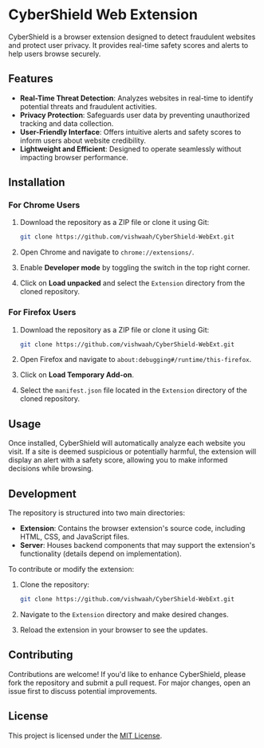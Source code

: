 # CyberShield Web Extension

CyberShield is a browser extension designed to detect fraudulent websites and protect user privacy. It provides real-time safety scores and alerts to help users browse securely.

## Features

- **Real-Time Threat Detection**: Analyzes websites in real-time to identify potential threats and fraudulent activities.
- **Privacy Protection**: Safeguards user data by preventing unauthorized tracking and data collection.
- **User-Friendly Interface**: Offers intuitive alerts and safety scores to inform users about website credibility.
- **Lightweight and Efficient**: Designed to operate seamlessly without impacting browser performance.

## Installation

### For Chrome Users

1. Download the repository as a ZIP file or clone it using Git:
   ```bash
   git clone https://github.com/vishwaah/CyberShield-WebExt.git
   ```

2. Open Chrome and navigate to `chrome://extensions/`.

3. Enable **Developer mode** by toggling the switch in the top right corner.

4. Click on **Load unpacked** and select the `Extension` directory from the cloned repository.

### For Firefox Users

1. Download the repository as a ZIP file or clone it using Git:
   ```bash
   git clone https://github.com/vishwaah/CyberShield-WebExt.git
   ```

2. Open Firefox and navigate to `about:debugging#/runtime/this-firefox`.

3. Click on **Load Temporary Add-on**.

4. Select the `manifest.json` file located in the `Extension` directory of the cloned repository.

## Usage

Once installed, CyberShield will automatically analyze each website you visit. If a site is deemed suspicious or potentially harmful, the extension will display an alert with a safety score, allowing you to make informed decisions while browsing.

## Development

The repository is structured into two main directories:

- **Extension**: Contains the browser extension's source code, including HTML, CSS, and JavaScript files.
- **Server**: Houses backend components that may support the extension's functionality (details depend on implementation).

To contribute or modify the extension:

1. Clone the repository:
   ```bash
   git clone https://github.com/vishwaah/CyberShield-WebExt.git
   ```

2. Navigate to the `Extension` directory and make desired changes.

3. Reload the extension in your browser to see the updates.

## Contributing

Contributions are welcome! If you'd like to enhance CyberShield, please fork the repository and submit a pull request. For major changes, open an issue first to discuss potential improvements.

## License

This project is licensed under the [MIT License](LICENSE).


